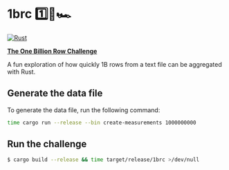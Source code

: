 # 1brc 1️⃣🐝🏎️

[![Rust](https://github.com/gabrieledarrigo/1brc/actions/workflows/build.yml/badge.svg)](https://github.com/gabrieledarrigo/1brc/actions/workflows/build.yml)

[**The One Billion Row Challenge**](https://www.morling.dev/blog/one-billion-row-challenge/)

A fun exploration of how quickly 1B rows from a text file can be aggregated with Rust.

## Generate the data file

To generate the data file, run the following command:

```sh
time cargo run --release --bin create-measurements 1000000000
```

## Run the challenge

```sh
$ cargo build --release && time target/release/1brc >/dev/null
```

